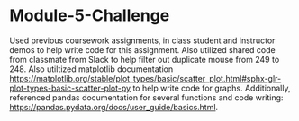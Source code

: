 # Module-5-Challenge

Used previous coursework assignments, in class student and instructor demos to help write code for this assignment. Also utilized shared code from classmate from Slack to help filter out duplicate mouse from 249 to 248. Also utiltized matplotlib documentation https://matplotlib.org/stable/plot_types/basic/scatter_plot.html#sphx-glr-plot-types-basic-scatter-plot-py to help write code for graphs. Additionally, referenced pandas documentation for several functions and code writing: https://pandas.pydata.org/docs/user_guide/basics.html.

